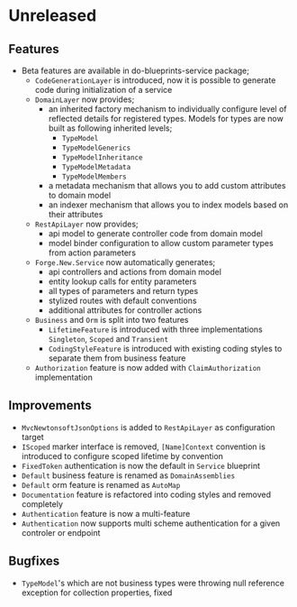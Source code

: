 # Unreleased

## Features

- Beta features are available in do-blueprints-service package;
  - `CodeGenerationLayer` is introduced, now it is possible to generate code
    during initialization of a service
  - `DomainLayer` now provides;
    - an inherited factory mechanism to individually configure level of
      reflected details for registered types. Models for types are now built as
      following inherited levels;
      - `TypeModel`
      - `TypeModelGenerics`
      - `TypeModelInheritance`
      - `TypeModelMetadata`
      - `TypeModelMembers`
    - a metadata mechanism that allows you to add custom attributes to domain
      model
    - an indexer mechanism that allows you to index models based on their
      attributes
  - `RestApiLayer` now provides;
    - api model to generate controller code from domain model
    - model binder configuration to allow custom parameter types from action
      parameters
  - `Forge.New.Service` now automatically generates;
    - api controllers and actions from domain model
    - entity lookup calls for entity parameters
    - all types of parameters and return types
    - stylized routes with default conventions
    - additional attributes for controller actions
  - `Business` and `Orm` is split into two features
    - `LifetimeFeature` is introduced with three implementations `Singleton`,
      `Scoped` and `Transient`
    - `CodingStyleFeature` is introduced with existing coding styles to separate
      them from business feature
  - `Authorization` feature is now added with `ClaimAuthorization` implementation

## Improvements

- `MvcNewtonsoftJsonOptions` is added to `RestApiLayer` as configuration target
- `IScoped` marker interface is removed, `[Name]Context` convention is
  introduced to configure scoped lifetime by convention
- `FixedToken` authentication is now the default in `Service` blueprint
- `Default` business feature is renamed as `DomainAssemblies`
- `Default` orm feature is renamed as `AutoMap`
- `Documentation` feature is refactored into coding styles and removed
  completely
- `Authentication` feature is now a multi-feature
- `Authentication` now supports multi scheme authentication for a given
  controler or endpoint

## Bugfixes

- `TypeModel`'s which are not business types were throwing null reference
  exception for collection properties, fixed
